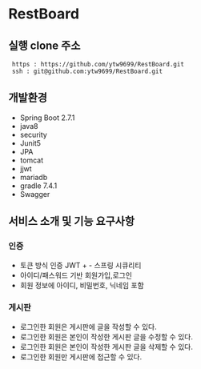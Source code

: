 # RestBoard

## 실행 clone 주소  
` https : https://github.com/ytw9699/RestBoard.git`  
` ssh : git@github.com:ytw9699/RestBoard.git`  

## 개발환경
- Spring Boot 2.7.1
- java8
- security
- Junit5
- JPA
- tomcat
- jjwt
- mariadb 
- gradle 7.4.1
- Swagger

## 서비스 소개 및 기능 요구사항

### 인증
- 토큰 방식 인증 JWT + - 스프링 시큐리티
- 아이디/패스워드 기반 회원가입,로그인
- 회원 정보에 아이디, 비밀번호, 닉네임 포함

### 게시판
- 로그인한 회원은 게시판에 글을 작성할 수 있다. 
- 로그인한 회원은 본인이 작성한 게시판 글을 수정할 수 있다. 
- 로그인한 회원은 본인이 작성한 게시판 글을 삭제할 수 있다.
- 로그인한 회원만 게시판에 접근할 수 있다.



